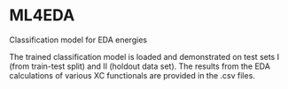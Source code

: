 # ML4EDA
Classification model for EDA energies

The trained classification model is loaded and demonstrated on test sets I (from train-test split) and II (holdout data set). The results from the EDA calculations of various XC functionals are provided in the .csv files.
